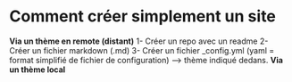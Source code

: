 # Comment créer simplement un site
**Via un thème en remote (distant)**
  1- Créer un repo avec un readme
  2- Créer un fichier markdown (.md)
  3- Créer un fichier _config.yml (yaml = format simplifié de fichier de configuration) --> thème indiqué dedans.
**Via un thème local**
